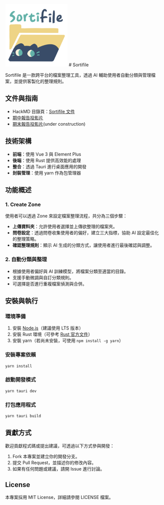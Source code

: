 <img src="public/sorti.png" width="200" height="200"> 
# Sortifile

Sortifile 是一款跨平台的檔案整理工具，透過 AI 輔助使用者自動分類與管理檔案，並提供客製化的整理規則。

## 文件與指南
- HackMD 目錄頁：[Sortifile 文件](https://hackmd.io/@YTP-2024-Mining/sortifile)
- [期中報告投影片](https://docs.google.com/presentation/d/1h2Ih9h0tkLi1BnFowZ6qX1B0yNWUTPq4N31j9LRhu8Q/edit?usp=sharing)
- [期末報告投影片]()(under construction)

## 技術架構

- **前端**：使用 Vue 3 與 Element Plus
- **後端**：使用 Rust 提供高效能的處理
- **整合**：透過 Tauri 進行桌面應用的開發
- **封裝管理**：使用 yarn 作為包管理器

## 功能概述

### 1. **Create Zone**
使用者可以透過 Zone 來設定檔案整理流程，共分為三個步驟：
- **上傳資料夾**：允許使用者選擇並上傳欲整理的檔案夾。
- **問卷設定**：透過問卷收集使用者的偏好，建立三大指標，協助 AI 設定最佳化的整理策略。
- **確認整理規則**：顯示 AI 生成的分類方式，讓使用者進行最後確認與調整。

### 2. **自動分類與整理**
- 根據使用者偏好與 AI 訓練模型，將檔案分類至適當的目錄。
- 支援手動微調與自訂分類規則。
- 可選擇是否進行重複檔案偵測與合併。

## 安裝與執行

### **環境準備**
1. 安裝 [Node.js](https://nodejs.org/)（建議使用 LTS 版本）
2. 安裝 Rust 環境（可參考 [Rust 官方文件](https://www.rust-lang.org/)）
3. 安裝 yarn（若尚未安裝，可使用 `npm install -g yarn`）

### **安裝專案依賴**
```sh
yarn install
```

### **啟動開發模式**
```sh
yarn tauri dev
```

### **打包應用程式**
```sh
yarn tauri build
```

## 貢獻方式

歡迎貢獻程式碼或提出建議，可透過以下方式參與開發：
1. Fork 本專案並建立你的開發分支。
2. 提交 Pull Request，並描述你的修改內容。
3. 如果有任何問題或建議，請開 Issue 進行討論。

## License

本專案採用 MIT License，詳細請參閱 LICENSE 檔案。

